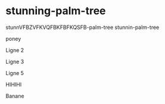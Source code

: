 # stunning-palm-tree
stunnVFBZVFKVQFBKFBFKQSFB-palm-tree stunnin-palm-tree


poney

Ligne 2

Ligne 3

Ligne 5

HIHIHI

Banane